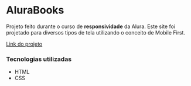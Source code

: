 # AluraBooks

Projeto feito durante o curso de **responsividade** da Alura. Este site foi projetado para diversos tipos de tela utilizando o conceito de Mobile First.

[Link do projeto](https://alura-books-kappa-eight.vercel.app/)

### Tecnologias utilizadas

- HTML
- CSS
